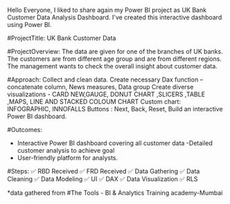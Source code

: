 Hello Everyone,
I liked to share again my Power BI project as UK Bank Customer Data Analysis Dashboard.
I've created this interactive dashboard using Power BI.

#ProjectTitle: UK Bank  Customer Data

#ProjectOverview:
The data are given for one of the branches of UK banks. The customers are 
 from different age group and are from different regions. The management 
wants to check the overall insight about customer data.

#Approach:
Collect and clean data.
Create necessary Dax function – concatenate column, News measures, Data group
Create diverse visualizations - CARD NEW,GAUGE, DONUT CHART ,SLICERS ,TABLE ,MAPS, 
 	           LINE AND STACKED COLOUM CHART
Custom chart: INFOGRAPHIC, INNOFALLS
Buttons	 : Next, Back, Reset,
Build an interactive Power BI dashboard.

#Outcomes:
- Interactive Power BI dashboard covering all customer data 
-Detailed customer analysis to achieve goal
- User-friendly platform for analysts.

#Steps:
✅ RBD Received
✅ FRD Received
✅ Data Gathering
✅ Data Cleaning
✅ Data Modeling
✅ UI
✅ DAX
✅ Data Visualization
✅ RLS

*data gathered from  #The Tools - BI & Analytics Training academy-Mumbai
